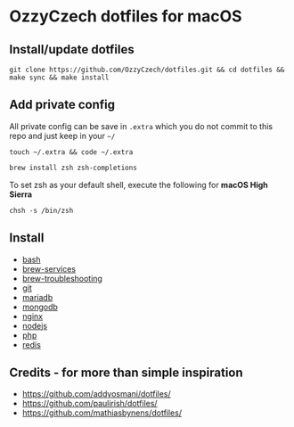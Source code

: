 # OzzyCzech dotfiles for macOS

## Install/update dotfiles

```
git clone https://github.com/OzzyCzech/dotfiles.git && cd dotfiles && make sync && make install
```

## Add private config

All private config can be save in `.extra` which you do not commit to this repo and just keep in your `~/`

```
touch ~/.extra && code ~/.extra
```

```sh
brew install zsh zsh-completions
```
To set zsh as your default shell, execute the following for **macOS High Sierra**
```
chsh -s /bin/zsh
```


## Install

* [bash](https://github.com/OzzyCzech/dotfiles/blob/master/install/bash.md)
* [brew-services](https://github.com/OzzyCzech/dotfiles/blob/master/install/brew-services.md)
* [brew-troubleshooting](https://github.com/OzzyCzech/dotfiles/blob/master/install/brew-troubleshooting.md)
* [git](https://github.com/OzzyCzech/dotfiles/blob/master/install/git.md)
* [mariadb](https://github.com/OzzyCzech/dotfiles/blob/master/install/mariadb.md)
* [mongodb](https://github.com/OzzyCzech/dotfiles/blob/master/install/mongodb.md)
* [nginx](https://github.com/OzzyCzech/dotfiles/blob/master/install/nginx.md)
* [nodejs](https://github.com/OzzyCzech/dotfiles/blob/master/install/nodejs.md)
* [php](https://github.com/OzzyCzech/dotfiles/blob/master/install/php.md)
* [redis](https://github.com/OzzyCzech/dotfiles/blob/master/install/redis.md)

## Credits - for more than simple inspiration

- https://github.com/addyosmani/dotfiles/
- https://github.com/paulirish/dotfiles/
- https://github.com/mathiasbynens/dotfiles/

